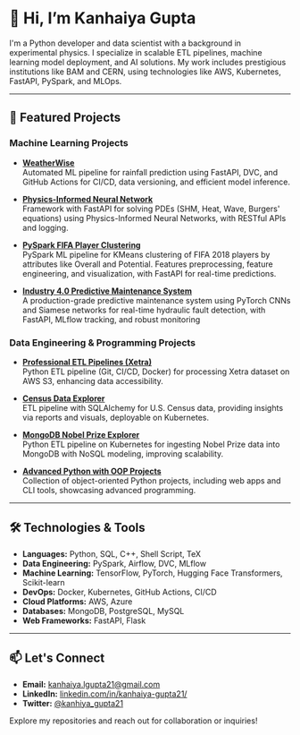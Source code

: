 # 👋 Hi, I’m Kanhaiya Gupta

I'm a Python developer and data scientist with a background in experimental physics. I specialize in scalable ETL pipelines, machine learning model deployment, and AI solutions. My work includes prestigious institutions like BAM and CERN, using technologies like AWS, Kubernetes, FastAPI, PySpark, and MLOps.

---

## 🚀 Featured Projects

### Machine Learning Projects

- **[WeatherWise](https://github.com/kanhaiya-gupta/WeatherWise)**  
  Automated ML pipeline for rainfall prediction using FastAPI, DVC, and GitHub Actions for CI/CD, data versioning, and efficient model inference.

- **[Physics-Informed Neural Network](https://github.com/kanhaiya-gupta/physics-informed-neural-network)**  
  Framework with FastAPI for solving PDEs (SHM, Heat, Wave, Burgers' equations) using Physics-Informed Neural Networks, with RESTful APIs and logging.

- **[PySpark FIFA Player Clustering](https://github.com/kanhaiya-gupta/FIFA_Pipeline)**  
  PySpark ML pipeline for KMeans clustering of FIFA 2018 players by attributes like Overall and Potential. Features preprocessing, feature engineering, and visualization, with FastAPI for real-time predictions.

- **[Industry 4.0 Predictive Maintenance System](https://github.com/kanhaiya-gupta/Industry4.0-CNN-PredictiveMaintenance)**  
  A production-grade predictive maintenance system using PyTorch CNNs and Siamese networks for real-time hydraulic fault detection, with FastAPI, MLflow tracking, and robust monitoring
### Data Engineering & Programming Projects

- **[Professional ETL Pipelines (Xetra)](https://github.com/kanhaiya-gupta/Professional-ETL-pipelines-Xetra)**  
  Python ETL pipeline (Git, CI/CD, Docker) for processing Xetra dataset on AWS S3, enhancing data accessibility.

- **[Census Data Explorer](https://github.com/kanhaiya-gupta/Census-Data-Explorer-)**  
  ETL pipeline with SQLAlchemy for U.S. Census data, providing insights via reports and visuals, deployable on Kubernetes.

- **[MongoDB Nobel Prize Explorer](https://github.com/kanhaiya-gupta/MongoDB-Nobel-Prize-Explorer)**  
  Python ETL pipeline on Kubernetes for ingesting Nobel Prize data into MongoDB with NoSQL modeling, improving scalability.

- **[Advanced Python with OOP Projects](https://github.com/kanhaiya-gupta/Advanced-Python-with-OOP-Projects)**  
  Collection of object-oriented Python projects, including web apps and CLI tools, showcasing advanced programming.

---

## 🛠️ Technologies & Tools

- **Languages:** Python, SQL, C++, Shell Script, TeX
- **Data Engineering:** PySpark, Airflow, DVC, MLflow
- **Machine Learning:** TensorFlow, PyTorch, Hugging Face Transformers, Scikit-learn
- **DevOps:** Docker, Kubernetes, GitHub Actions, CI/CD
- **Cloud Platforms:** AWS, Azure
- **Databases:** MongoDB, PostgreSQL, MySQL
- **Web Frameworks:** FastAPI, Flask

---

## 📫 Let's Connect

- **Email:** [kanhaiya.lgupta21@gmail.com](mailto:kanhaiya.lgupta21@gmail.com)
- **LinkedIn:** [linkedin.com/in/kanhaiya-gupta21/](https://www.linkedin.com/in/kanhaiya-gupta21/)
- **Twitter:** [@kanhiya_gupta21](https://twitter.com/kanhiya_gupta21)

Explore my repositories and reach out for collaboration or inquiries!

